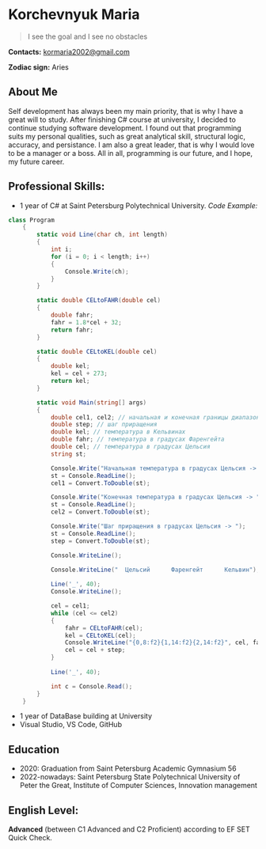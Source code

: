 # Korchevnyuk Maria
> I see the goal and I see no obstacles

**Contacts:** kormaria2002@gmail.com 

**Zodiac sign:** Aries

## About Me
Self development has always been my main priority, that is why I have a great will to study. 
After finishing C# course at university, I decided to continue studying software development. 
I found out that programming suits my personal qualities, such as great analytical skill, structural logic, accuracy, and persistance. 
I am also a great leader, that is why I would love to be a manager or a boss. 
All in all, programming is our future, and I hope, my future career.

## Professional Skills:
* 1 year of C# at Saint Petersburg Polytechnical University.
*Code Example:* 
```C#
class Program
    {
        static void Line(char ch, int length)
        {
            int i;
            for (i = 0; i < length; i++)
            {
                Console.Write(ch);
            }
        }

        static double CELtoFAHR(double cel)
        {
            double fahr;
            fahr = 1.8*cel + 32;
            return fahr;
        }

        static double CELtoKEL(double cel)
        {
            double kel;
            kel = cel + 273;
            return kel;
        }

        static void Main(string[] args)
        {
            double cel1, cel2; // начальная и конечная границы диапазона температур
            double step; // шаг приращения
            double kel; // температура в Кельвинах
            double fahr; // температура в градусах Фаренгейта
            double cel; // температура в градусах Цельсия
            string st;

            Console.Write("Начальная температура в градусах Цельсия -> ");
            st = Console.ReadLine();
            cel1 = Convert.ToDouble(st);

            Console.Write("Конечная температура в градусах Цельсия -> ");
            st = Console.ReadLine();
            cel2 = Convert.ToDouble(st);

            Console.Write("Шаг приращения в градусах Цельсия -> ");
            st = Console.ReadLine();
            step = Convert.ToDouble(st);

            Console.WriteLine();

            Console.WriteLine("  Цельсий      Фаренгейт      Кельвин");
          
            Line('_', 40);
            Console.WriteLine();

            cel = cel1;
            while (cel <= cel2)
            {
                fahr = CELtoFAHR(cel);
                kel = CELtoKEL(cel);
                Console.WriteLine("{0,8:f2}{1,14:f2}{2,14:f2}", cel, fahr, kel);
                cel = cel + step;
            }
            
            Line('_', 40);

            int c = Console.Read();
        }
    }
```
* 1 year of DataBase building at University
* Visual Studio, VS Code, GitHub

## Education
* 2020: Graduation from Saint Petersburg Academic Gymnasium 56
* 2022-nowadays: Saint Petersburg State Polytechnical University of Peter the Great, Institute of Computer Sciences, Innovation management

## English Level:
**Advanced** (between C1 Advanced and C2 Proficient) according to EF SET Quick Check.

